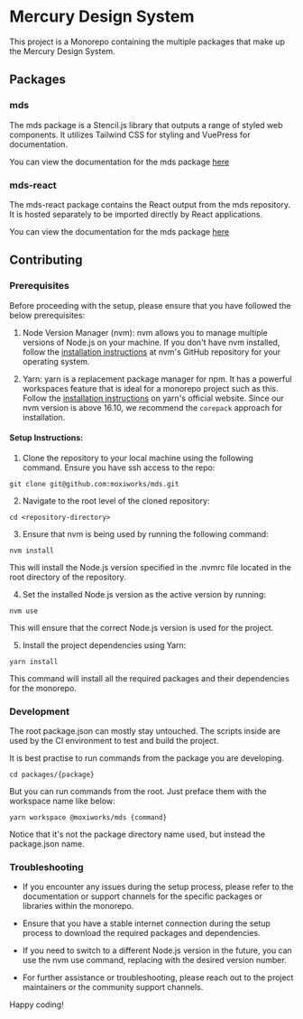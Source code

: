 # Mercury Design System

This project is a Monorepo containing the multiple packages that make up the Mercury Design System.
## Packages 

### mds

The mds package is a Stencil.js library that outputs a range of styled web components. It utilizes Tailwind CSS for styling and VuePress for documentation.

You can view the documentation for the mds package [here](./packages/mds/README.md)

### mds-react

The mds-react package contains the React output from the mds repository. It is hosted separately to be imported directly by React applications.

You can view the documentation for the mds package [here](./packages/mds-react/README.md)

## Contributing

### Prerequisites

Before proceeding with the setup, please ensure that you have followed the below prerequisites:

1. Node Version Manager (nvm): nvm allows you to manage multiple versions of Node.js on your machine. If you don't have nvm installed, follow the [installation instructions](https://github.com/nvm-sh/nvm) at nvm's GitHub repository for your operating system.

2. Yarn: yarn is a replacement package manager for npm. It has a powerful workspaces feature that is ideal for a monorepo project such as this. Follow the [installation instructions](https://yarnpkg.com/getting-started/install) on yarn's official website. Since our nvm version is above 16.10, we recommend the `corepack` approach for installation.

#### Setup Instructions:
1. Clone the repository to your local machine using the following command. Ensure you have ssh access to the repo:
```shell
git clone git@github.com:moxiworks/mds.git
```
2. Navigate to the root level of the cloned repository:
```shell
cd <repository-directory>
```
3. Ensure that nvm is being used by running the following command:
```shell
nvm install
```
This will install the Node.js version specified in the .nvmrc file located in the root directory of the repository.

4. Set the installed Node.js version as the active version by running:
```shell
nvm use
```
This will ensure that the correct Node.js version is used for the project.

5. Install the project dependencies using Yarn:
```shell
yarn install
```
This command will install all the required packages and their dependencies for the monorepo.

### Development
The root package.json can mostly stay untouched. The scripts inside are used by the CI environment to test and build the project.

It is best practise to run commands from the package you are developing. 
```shell
cd packages/{package}
```

But you can run commands from the root. Just preface them with the workspace name like below:
```shell
yarn workspace @moxiworks/mds {command}
```
Notice that it's not the package directory name used, but instead the package.json name.

### Troubleshooting

- If you encounter any issues during the setup process, please refer to the documentation or support channels for the specific packages or libraries within the monorepo.

- Ensure that you have a stable internet connection during the setup process to download the required packages and dependencies.

- If you need to switch to a different Node.js version in the future, you can use the nvm use <node-version> command, replacing <node-version> with the desired version number.

- For further assistance or troubleshooting, please reach out to the project maintainers or the community support channels.

Happy coding!